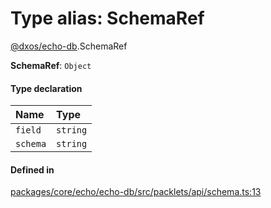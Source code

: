 # Type alias: SchemaRef

[@dxos/echo-db](../modules/dxos_echo_db.md).SchemaRef

 **SchemaRef**: `Object`

#### Type declaration

| Name | Type |
| :------ | :------ |
| `field` | `string` |
| `schema` | `string` |

#### Defined in

[packages/core/echo/echo-db/src/packlets/api/schema.ts:13](https://github.com/dxos/dxos/blob/main/packages/core/echo/echo-db/src/packlets/api/schema.ts#L13)
